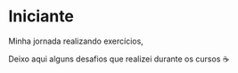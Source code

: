 # Iniciante
Minha jornada realizando exercícios, 

Deixo aqui alguns desafios que realizei durante os cursos :coffee:
